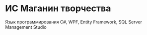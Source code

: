 
# ИС Маганин творчества
Язык программирования C#, WPF, Entity Framework, SQL Server Management Studio
